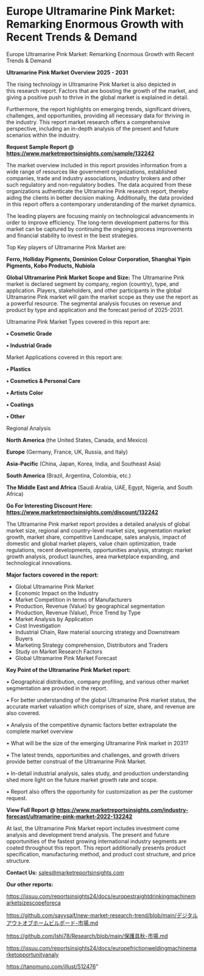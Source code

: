 # Europe Ultramarine Pink Market: Remarking Enormous Growth with Recent Trends & Demand
 Europe Ultramarine Pink Market: Remarking Enormous Growth with Recent Trends & Demand

<Strong> Ultramarine Pink Market Overview 2025 - 2031</strong>

The rising technology in Ultramarine Pink Market is also depicted in this research report. Factors that are boosting the growth of the market, and giving a positive push to thrive in the global market is explained in detail.

Furthermore, the report highlights on emerging trends, significant drivers, challenges, and opportunities, providing all necessary data for thriving in the industry. This report market research offers a comprehensive perspective, including an in-depth analysis of the present and future scenarios within the industry.

<strong>Request Sample Report @ <a href=https://www.marketreportsinsights.com/sample/132242>https://www.marketreportsinsights.com/sample/132242</a></strong>

The market overview included in this report provides information from a wide range of resources like government organizations, established companies, trade and industry associations, industry brokers and other such regulatory and non-regulatory bodies. The data acquired from these organizations authenticate the Ultramarine Pink research report, thereby aiding the clients in better decision making. Additionally, the data provided in this report offers a contemporary understanding of the market dynamics.

The leading players are focusing mainly on technological advancements in order to improve efficiency. The long-term development patterns for this market can be captured by continuing the ongoing process improvements and financial stability to invest in the best strategies.

Top Key players of Ultramarine Pink Market are:

<strong>Ferro, Holliday Pigments, Dominion Colour Corporation, Shanghai Yipin Pigments, Kobo Products, Nubiola</strong>

<strong><b>Global Ultramarine Pink Market Scope and Size:</b></strong>
The Ultramarine Pink market is declared segment by company, region (country), type, and application. Players, stakeholders, and other participants in the global Ultramarine Pink market will gain the market scope as they use the report as a powerful resource. The segmental analysis focuses on revenue and product by type and application and the forecast period of 2025-2031.

Ultramarine Pink Market Types covered in this report are:

<strong>• Cosmetic Grade

• Industrial Grade</strong>

Market Applications covered in this report are:

<strong>• Plastics

• Cosmetics & Personal Care

• Artists Color

• Coatings

• Other</strong> 

Regional Analysis

<strong>North America</strong> (the United States, Canada, and Mexico)

<strong>Europe</strong> (Germany, France, UK, Russia, and Italy)

<strong>Asia-Pacific</strong> (China, Japan, Korea, India, and Southeast Asia)

<strong>South America</strong> (Brazil, Argentina, Colombia, etc.)

<strong>The Middle East and Africa</strong> (Saudi Arabia, UAE, Egypt, Nigeria, and South Africa)

<strong>Go For Interesting Discount Here: <a href=https://www.marketreportsinsights.com/discount/132242>https://www.marketreportsinsights.com/discount/132242</a></strong>

The Ultramarine Pink market report provides a detailed analysis of global market size, regional and country-level market size, segmentation market growth, market share, competitive Landscape, sales analysis, impact of domestic and global market players, value chain optimization, trade regulations, recent developments, opportunities analysis, strategic market growth analysis, product launches, area marketplace expanding, and technological innovations.

<strong><b>Major factors covered in the report:</b></strong>
<ul>
  <li>Global Ultramarine Pink Market </li>
  <li>Economic Impact on the Industry</li>
  <li>Market Competition in terms of Manufacturers</li>
  <li>Production, Revenue (Value) by geographical segmentation</li>
  <li>Production, Revenue (Value), Price Trend by Type</li>
  <li>Market Analysis by Application</li>
  <li>Cost Investigation</li>
  <li>Industrial Chain, Raw material sourcing strategy and Downstream Buyers</li>
  <li>Marketing Strategy comprehension, Distributors and Traders</li>
  <li>Study on Market Research Factors</li>
  <li>Global Ultramarine Pink Market Forecast</li>
</ul>

<strong><b>Key Point of the Ultramarine Pink Market report:</b></strong>

• Geographical distribution, company profiling, and various other market segmentation are provided in the report.

• For better understanding of the global Ultramarine Pink market status, the accurate market valuation which comprises of size, share, and revenue are also covered.

• Analysis of the competitive dynamic factors better extrapolate the complete market overview

• What will be the size of the emerging Ultramarine Pink market in 2031?

• The latest trends, opportunities and challenges, and growth drivers provide better construal of the Ultramarine Pink Market.

• In-detail industrial analysis, sales study, and production understanding shed more light on the future market growth rate and scope.

• Report also offers the opportunity for customization as per the customer request.

<strong><b>View Full Report @ <a href=https://www.marketreportsinsights.com/industry-forecast/ultramarine-pink-market-2022-132242>https://www.marketreportsinsights.com/industry-forecast/ultramarine-pink-market-2022-132242</a></b></strong>


At last, the Ultramarine Pink Market report includes investment come analysis and development trend analysis. The present and future opportunities of the fastest growing international industry segments are coated throughout this report. This report additionally presents product specification, manufacturing method, and product cost structure, and price structure.

<strong>Contact Us:</strong>
sales@marketreportsinsights.com

<strong>Our other reports:</strong>

<a href=https://issuu.com/reportsinsights24/docs/europestraightdrinkingmachinemarketsizescopeforeca>https://issuu.com/reportsinsights24/docs/europestraightdrinkingmachinemarketsizescopeforeca</a>

<a href=https://github.com/sayysaif/new-market-research-trend/blob/main/デジタルアウトオブホームビルボード-市場.md>https://github.com/sayysaif/new-market-research-trend/blob/main/デジタルアウトオブホームビルボード-市場.md</a>

<a href=https://github.com/Ishi78/Research/blob/main/保護具秋-市場.md>https://github.com/Ishi78/Research/blob/main/保護具秋-市場.md</a>

<a href=https://issuu.com/reportsinsights24/docs/europefrictionweldingmachinemarketopportunityanaly>https://issuu.com/reportsinsights24/docs/europefrictionweldingmachinemarketopportunityanaly</a>

<a href=https://tanomuno.com/illust/512476>https://tanomuno.com/illust/512476</a>"
